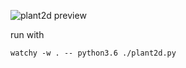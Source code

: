 ![plant2d preview](https://user-images.githubusercontent.com/797993/28489533-b8907d46-6ecd-11e7-9650-89d23144361b.png)

run with
```
watchy -w . -- python3.6 ./plant2d.py
```
